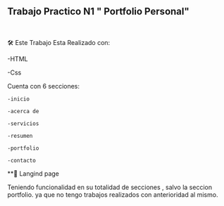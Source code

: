 <h2 aling="center"> Trabajo Practico N1 " Portfolio Personal" </h2>

<br>

🛠 Este Trabajo Esta Realizado con:

-HTML

-Css

Cuenta con 6 secciones:

    -inicio

    -acerca de

    -servicios

    -resumen

    -portfolio

    -contacto


**📖 Langind page

Teniendo funcionalidad en su totalidad de secciones , salvo la seccion portfolio.
ya que no tengo trabajos realizados con anterioridad al mismo.    
